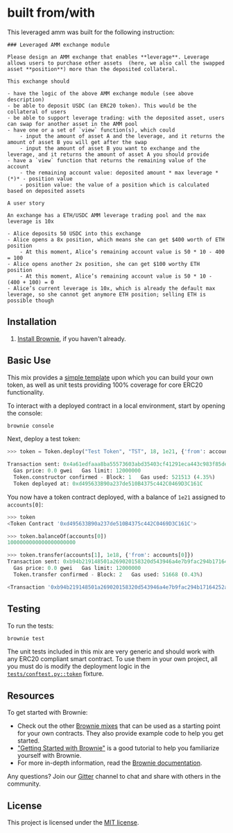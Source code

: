 # built from/with
This leveraged amm was built for the following instruction:
```
### Leveraged AMM exchange module

Please design an AMM exchange that enables **leverage**. Leverage allows users to purchase other assets  (here, we also call the swapped asset **position**) more than the deposited collateral.

This exchange should

- have the logic of the above AMM exchange module (see above description)
- be able to deposit USDC (an ERC20 token). This would be the collateral of users
- be able to support leverage trading: with the deposited asset, users can swap for another asset in the AMM pool
- have one or a set of `view` function(s), which could
    - input the amount of asset A and the leverage, and it returns the amount of asset B you will get after the swap
    - input the amount of asset B you want to exchange and the leverage, and it returns the amount of asset A you should provide
- have a `view` function that returns the remaining value of the account
    - the remaining account value: deposited amount * max leverage *(*)* - position value
    - position value: the value of a position which is calculated based on deposited assets

A user story

An exchange has a ETH/USDC AMM leverage trading pool and the max leverage is 10x

- Alice deposits 50 USDC into this exchange
- Alice opens a 8x position, which means she can get $400 worth of ETH position
    - At this moment, Alice’s remaining account value is 50 * 10 - 400 = 100
- Alice opens another 2x position, she can get $100 worthy ETH position
    - At this moment, Alice’s remaining account value is 50 * 10 - (400 + 100) = 0
- Alice’s current leverage is 10x, which is already the default max leverage, so she cannot get anymore ETH position; selling ETH is possible though
```

## Installation

1. [Install Brownie](https://eth-brownie.readthedocs.io/en/stable/install.html), if you haven't already.


## Basic Use

This mix provides a [simple template](contracts/Token.sol) upon which you can build your own token, as well as unit tests providing 100% coverage for core ERC20 functionality.

To interact with a deployed contract in a local environment, start by opening the console:

```bash
brownie console
```

Next, deploy a test token:

```python
>>> token = Token.deploy("Test Token", "TST", 18, 1e21, {'from': accounts[0]})

Transaction sent: 0x4a61edfaaa8ba55573603abd35403cf41291eca443c983f85de06e0b119da377
  Gas price: 0.0 gwei   Gas limit: 12000000
  Token.constructor confirmed - Block: 1   Gas used: 521513 (4.35%)
  Token deployed at: 0xd495633B90a237de510B4375c442C0469D3C161C
```

You now have a token contract deployed, with a balance of `1e21` assigned to `accounts[0]`:

```python
>>> token
<Token Contract '0xd495633B90a237de510B4375c442C0469D3C161C'>

>>> token.balanceOf(accounts[0])
1000000000000000000000

>>> token.transfer(accounts[1], 1e18, {'from': accounts[0]})
Transaction sent: 0xb94b219148501a269020158320d543946a4e7b9fac294b17164252a13dce9534
  Gas price: 0.0 gwei   Gas limit: 12000000
  Token.transfer confirmed - Block: 2   Gas used: 51668 (0.43%)

<Transaction '0xb94b219148501a269020158320d543946a4e7b9fac294b17164252a13dce9534'>
```

## Testing

To run the tests:

```bash
brownie test
```

The unit tests included in this mix are very generic and should work with any ERC20 compliant smart contract. To use them in your own project, all you must do is modify the deployment logic in the [`tests/conftest.py::token`](tests/conftest.py) fixture.

## Resources

To get started with Brownie:

* Check out the other [Brownie mixes](https://github.com/brownie-mix/) that can be used as a starting point for your own contracts. They also provide example code to help you get started.
* ["Getting Started with Brownie"](https://medium.com/@iamdefinitelyahuman/getting-started-with-brownie-part-1-9b2181f4cb99) is a good tutorial to help you familiarize yourself with Brownie.
* For more in-depth information, read the [Brownie documentation](https://eth-brownie.readthedocs.io/en/stable/).


Any questions? Join our [Gitter](https://gitter.im/eth-brownie/community) channel to chat and share with others in the community.

## License

This project is licensed under the [MIT license](LICENSE).
